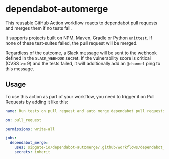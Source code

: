 # dependabot-automerge

This reusable GitHub Action workflow reacts to dependabot pull requests and merges them if no tests fail.

It supports projects built on NPM, Maven, Gradle or Python `unittest`. If none of these test-suites failed, the pull request will be merged.

Regardless of the outcome, a Slack message will be sent to the webhook defined in the `SLACK_WEBHOOK` secret. If the vulnerability score is critical (CVSS >= 9) and the tests failed, it will additionally add an `@channel` ping to this message.

## Usage
To use this action as part of your workflow, you need to trigger it on Pull Requests by adding it like this:
```yml
name: Run tests on pull request and auto merge dependabot pull requests

on: pull_request

permissions: write-all

jobs:
  dependabot_merge:
    uses: sipgate-io/dependabot-automerge/.github/workflows/dependabot_automerge.yml@main
    secrets: inherit
```
